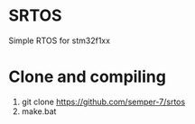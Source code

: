 # SRTOS
Simple RTOS for stm32f1xx

# Clone and compiling
1. git clone https://github.com/semper-7/srtos
2. make.bat

